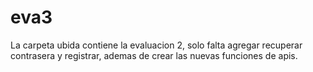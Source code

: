 # eva3
La carpeta ubida contiene la evaluacion 2, solo falta agregar recuperar contrasera y registrar, ademas de crear las nuevas funciones de apis.
